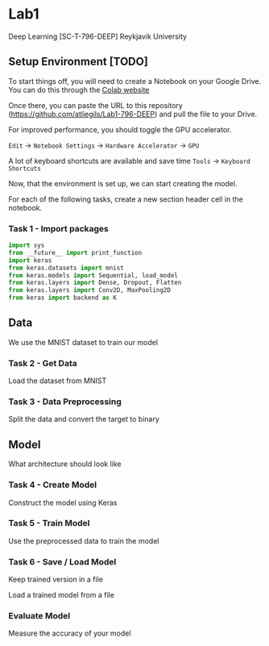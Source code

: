 # Lab1
Deep Learning [SC-T-796-DEEP] 
Reykjavik University

## Setup Environment [TODO]
To start things off, you will need to create a Notebook on your Google Drive. You can do this through the [Colab website](http://colab.research.google.com) 

Once there, you can paste the URL to this repository (https://github.com/atliegils/Lab1-796-DEEP) and pull the file to your Drive.

For improved performance, you should toggle the GPU accelerator.

`Edit` -> `Notebook Settings` -> `Hardware Accelerator` -> `GPU`

A lot of keyboard shortcuts are available and save time `Tools` -> `Keyboard Shortcuts` 

Now, that the environment is set up, we can start creating the model. 

For each of the following tasks, create a new section header cell in the notebook.

### Task 1 - Import packages
```python
import sys
from __future__ import print_function
import keras
from keras.datasets import mnist
from keras.models import Sequential, load_model
from keras.layers import Dense, Dropout, Flatten
from keras.layers import Conv2D, MaxPooling2D
from keras import backend as K
```

## Data
We use the MNIST dataset to train our model

### Task 2 - Get Data
Load the dataset from MNIST

### Task 3 - Data Preprocessing
Split the data and convert the target to binary

## Model 
What architecture should look like

### Task 4 - Create Model
Construct the model using Keras

### Task 5 - Train Model
Use the preprocessed data to train the model

### Task 6 - Save / Load Model
Keep trained version in a file

Load a trained model from a file

### Evaluate Model
Measure the accuracy of your model
